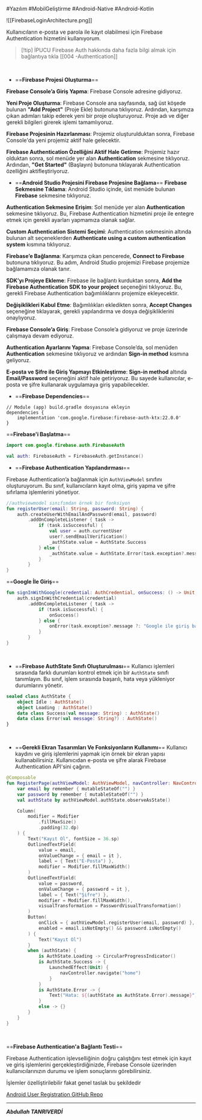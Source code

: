 #Yazılım #MobilGeliştirme #Android-Native #Android-Kotlin 


![[FirebaseLoginArchitecture.png]]

Kullanıcıların e-posta ve parola ile kayıt olabilmesi için Firebase Authentication hizmetini kullanıyorum.


> [!tip] İPUCU
> Firebase Auth hakkında daha fazla bilgi almak için bağlantıya tıkla [[004 -Authentication]]



<br>

- ==**Firebase Projesi Oluşturma**==

**Firebase Console’a Giriş Yapma**: Firebase Console adresine gidiyoruz.

**Yeni Proje Oluşturma**: Firebase Console ana sayfasında, sağ üst köşede bulunan **"Add Project"** (Proje Ekle) butonuna tıklıyoruz. Ardından, karşımıza çıkan adımları takip ederek yeni bir proje oluşturuyoruz. Proje adı ve diğer gerekli bilgileri girerek işlemi tamamlıyoruz.
    
**Firebase Projesinin Hazırlanması**: Projemiz oluşturulduktan sonra, Firebase Console'da yeni projemiz aktif hale gelecektir.
    
**Firebase Authentication Özelliğini Aktif Hale Getirme**: Projemiz hazır olduktan sonra, sol menüde yer alan **Authentication** sekmesine tıklıyoruz. Ardından, **"Get Started"** (Başlayın) butonuna tıklayarak Authentication özelliğini aktifleştiriyoruz.
<br>




- ==**Android Studio Projesini Firebase Projesine Bağlama**==
**Firebase Sekmesine Tıklama**: Android Studio içinde, üst menüde bulunan **Firebase** sekmesine tıklıyoruz.
    
 **Authentication Sekmesine Erişim**: Sol menüde yer alan **Authentication** sekmesine tıklıyoruz. Bu, Firebase Authentication hizmetini proje ile entegre etmek için gerekli ayarları yapmamıza olanak sağlar.
    
 **Custom Authentication Sistemi Seçimi**: Authentication sekmesinin altında bulunan alt seçeneklerden **Authenticate using a custom authentication system** kısmına tıklıyoruz.
    
 **Firebase’e Bağlanma**: Karşımıza çıkan pencerede, **Connect to Firebase** butonuna tıklıyoruz. Bu adım, Android Studio projemizi Firebase projemize bağlamamıza olanak tanır.
    
 **SDK’yı Projeye Ekleme**: Firebase ile bağlantı kurduktan sonra, **Add the Firebase Authentication SDK to your project** seçeneğini tıklıyoruz. Bu, gerekli Firebase Authentication bağımlılıklarını projemize ekleyecektir.
    
 **Değişiklikleri Kabul Etme**: Bağımlılıkları ekledikten sonra, **Accept Changes** seçeneğine tıklayarak, gerekli yapılandırma ve dosya değişikliklerini onaylıyoruz.
    
 **Firebase Console’a Giriş**: Firebase Console’a gidiyoruz ve proje üzerinde çalışmaya devam ediyoruz.
    
 **Authentication Ayarlarını Yapma**: Firebase Console’da, sol menüden **Authentication** sekmesine tıklıyoruz ve ardından **Sign-in method** kısmına geliyoruz.
    
 **E-posta ve Şifre ile Giriş Yapmayı Etkinleştirme**: **Sign-in method** altında **Email/Password** seçeneğini aktif hale getiriyoruz. Bu sayede kullanıcılar, e-posta ve şifre kullanarak uygulamaya giriş yapabilecekler.
<br>
- ==**Firebase Dependencies**==
```Gradle
// Module (app) build.gradle dosyasına ekleyin
dependencies {
    implementation 'com.google.firebase:firebase-auth-ktx:22.0.0'
}
```

==**Firebase'i Başlatma**==
```kotlin
import com.google.firebase.auth.FirebaseAuth

val auth: FirebaseAuth = FirebaseAuth.getInstance()
```



- ==**Firebase Authentication Yapılandırması**==

Firebase Authentication’a bağlanmak için `AuthViewModel` sınıfını oluşturuyorum. Bu sınıf, kullanıcıların kayıt olma, giriş yapma ve şifre sıfırlama işlemlerini yönetiyor.
```kotlin
//authviewmodel sınıfımdan örnek bir fonksiyon
fun registerUser(email: String, password: String) {
    auth.createUserWithEmailAndPassword(email, password)
        .addOnCompleteListener { task ->
            if (task.isSuccessful) {
                val user = auth.currentUser
                user?.sendEmailVerification()
                _authState.value = AuthState.Success
            } else {
                _authState.value = AuthState.Error(task.exception?.message ?: "Registration failed")
            }
        }
}

```

==**Google İle Giriş**==
```kotlin
fun signInWithGoogle(credential: AuthCredential, onSuccess: () -> Unit, onError: (String) -> Unit) {
    auth.signInWithCredential(credential)
        .addOnCompleteListener { task ->
            if (task.isSuccessful) {
                onSuccess()
            } else {
                onError(task.exception?.message ?: "Google ile giriş başarısız")
            }
        }
}
```

<br>


- ==**Firebase AuthState Sınıfı Oluşturulması**==
Kullanıcı işlemleri sırasında farklı durumları kontrol etmek için bir `AuthState` sınıfı tanımlayın. Bu sınıf, işlem sırasında başarılı, hata veya yükleniyor durumlarını yönetir.
```kotlin
sealed class AuthState {
    object Idle : AuthState()
    object Loading : AuthState()
    data class Success(val message: String) : AuthState()
    data class Error(val message: String?) : AuthState()
}

```
<br>

- ==**Gerekli Ekran Tasarımları Ve Fonksiyonların Kullanımı**==
Kullanıcı kaydını ve giriş işlemlerini yapmak için örnek bir ekran yapısı kullanabilirsiniz. Kullanıcıdan e-posta ve şifre alarak Firebase Authentication API'sini çağırın.

```kotlin
@Composable
fun RegisterPage(authViewModel: AuthViewModel, navController: NavController) {
    var email by remember { mutableStateOf("") }
    var password by remember { mutableStateOf("") }
    val authState by authViewModel.authState.observeAsState()

    Column(
        modifier = Modifier
            .fillMaxSize()
            .padding(32.dp)
    ) {
        Text("Kayıt Ol", fontSize = 36.sp)
        OutlinedTextField(
            value = email,
            onValueChange = { email = it },
            label = { Text("E-Posta") },
            modifier = Modifier.fillMaxWidth()
        )
        OutlinedTextField(
            value = password,
            onValueChange = { password = it },
            label = { Text("Şifre") },
            modifier = Modifier.fillMaxWidth(),
            visualTransformation = PasswordVisualTransformation()
        )
        Button(
            onClick = { authViewModel.registerUser(email, password) },
            enabled = email.isNotEmpty() && password.isNotEmpty()
        ) {
            Text("Kayıt Ol")
        }
        when (authState) {
            is AuthState.Loading -> CircularProgressIndicator()
            is AuthState.Success -> {
                LaunchedEffect(Unit) {
                    navController.navigate("home")
                }
            }
            is AuthState.Error -> {
                Text("Hata: ${(authState as AuthState.Error).message}")
            }
            else -> {}
        }
    }
}

```

<br>

==**Firebase Authentication'a Bağlantı Testi**==

Firebase Authentication işlevselliğinin doğru çalıştığını test etmek için kayıt ve giriş işlemlerini gerçekleştirdiğinizde, Firebase Console üzerinden kullanıcılarınızın durumu ve işlem sonuçlarını görebilirsiniz.

İşlemler özelliştirilebilir fakat genel taslak bu şekildedir


[Android User Registration GitHub Repo](https://github.com/abdullah-tanriverdi/AndroidUserRegistration)



***

***Abdullah TANRIVERDİ***